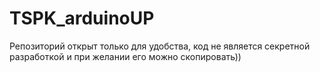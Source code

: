 # TSPK_arduinoUP
Репозиторий открыт только для удобства, код не является секретной разработкой и при желании его можно скопировать))
